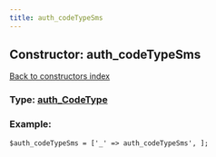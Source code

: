 ```yaml
---
title: auth_codeTypeSms
---
```

## Constructor: auth\_codeTypeSms  
[Back to constructors index](index.md)






### Type: [auth\_CodeType](../types/auth_CodeType.md)


### Example:

```
$auth_codeTypeSms = ['_' => auth_codeTypeSms', ];
```